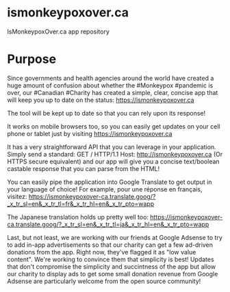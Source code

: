 # ismonkeypoxover.ca
IsMonkeypoxOver.ca app repository

# Purpose
Since governments and health agencies around the world have created a huge amount of confusion about whether the #Monkeypox #pandemic is over, our #Canadian #Charity has created a simple, clear, concise app that will keep you up to date on the status: https://ismonkeypoxover.ca

The tool will be kept up to date so that you can rely upon its response!

It works on mobile browsers too, so you can easily get updates on your cell phone or tablet just by visiting https://ismonkeypoxover.ca

It has a very straightforward API that you can leverage in your application.  Simply send a standard: 
GET / HTTP/1.1
Host: http://ismonkeypoxover.ca
(Or HTTPS secure equivalent) and our app will give you a concise text/boolean castable response that you can parse from the HTML!

You can easily pipe the application into Google Translate to get output in your language of choice!  For example, pour une réponse en français, visitez: https://ismonkeypoxover-ca.translate.goog/?_x_tr_sl=en&_x_tr_tl=fr&_x_tr_hl=en&_x_tr_pto=wapp

The Japanese translation holds up pretty well too: https://ismonkeypoxover-ca.translate.goog/?_x_tr_sl=en&_x_tr_tl=ja&_x_tr_hl=en&_x_tr_pto=wapp

Last, but not least, we are working with our friends at Google Adsense to try to add in-app advertisements so that our charity can get a few ad-driven donations from the app. Right now, they've flagged it as "low value content". We're working to convince them that simplicity is best!  Updates that don't compromise the simplicity and succintness of the app but allow our charity to display ads to get some small donation revenue from Google Adsense are particularly welcome from the open source community!
